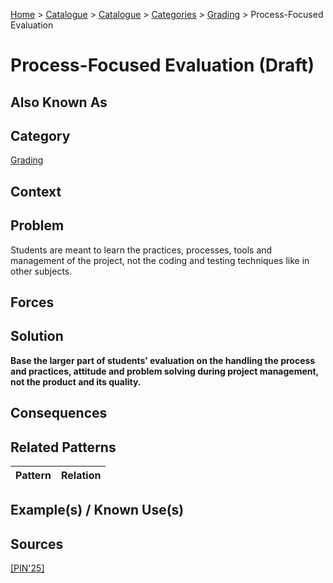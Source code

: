 [Home](../README.md) > [Catalogue](../Patterns_catalogue.md) > [Catalogue](../Patterns_catalogue.md) > [Categories](categories/categories.md) > [Grading](categories/Grading.md) > Process-Focused Evaluation

# Process-Focused Evaluation (Draft)

## Also Known As

## Category

[Grading](categories/Grading.md)

## Context

## Problem

Students are meant to learn the practices, processes, tools and management of the project, not the coding and testing techniques like in other subjects.

## Forces

## Solution

**Base the larger part of students’ evaluation on the handling the process and practices, attitude and problem solving during project management, not the product and its quality.**

## Consequences

## Related Patterns

|Pattern  | Relation |
|--|--|
 
## Example(s) / Known Use(s) 

## Sources

[[PIN'25]](../References.md)
